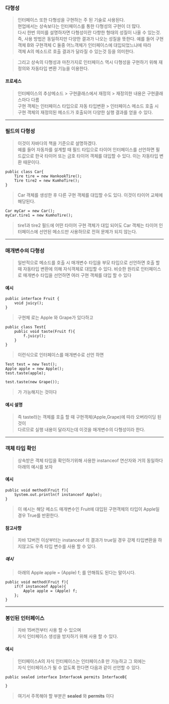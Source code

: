 ### 다형성
> 인터페이스 또한 다형성을 구현하는 주 된 기술로 사용된다.  
> 현업에서는 상속보다는 인터페이스를 통한 다형성의 구현이 더 많다.  
> 다시 한번 의미를 설명하자면 다형성이란 다향한 형태의 성질이 나올 수 있는것.  
> 즉, 사용 방법은 동일하지만 다양한 결과가 나오는 성질을 뜻한다.
> 예를 들어 구현객체 B와 구현객체 C 둘중 어느객체가 인터페이스에 대입되었느냐에 따라  
> 객체 A의 메소드르 호출 결과가 달라질 수 있는것 등을 의미한다.

>그리고 상속의 다형성과 마찬가지로 인터페이스 역시 다형성을 구현하기 위해 재정의와 자동타입 변환 기능을 이용한다.

#### 프로세스
> 인터페이스의 추상메소드 > 구현클래스에서 재정의 > 재정의한 내용은 구현클래스마다 다름  
> 구현 객체는 인터페이스 타입으로 자동 타입변환 > 인터페이스 메소드 호출 시 구현 객체의 재정의된 메소드가 호출되어 다양한 실행 결과를 얻을 수 있다.

---
### 필드의 다형성
> 이것이 자바다의 책을 기준으로 설명하겠다.  
> 예를 들어 자동차를 설계할 때 필드 타입으로 타이어 인터페이스를 선언하면 필드값으로 한국 타이어 또는 금호 타이어 객체를 대입할 수 있다. 이는 자동타입 변환 때문이다.  


```
public class Car{
	Tire tire = new HankookTire();
	Tire tire2 = new KumhoTire();
}
```
> Car 객체를 생성한 후 다른 구현 객체를 대입할 수도 있다. 이것이 타이어 교체에 해당된다.

```
Car myCar = new Car();
myCar.tire1 = new KumhoTire();
```

> tire1과 tire2 필드에 어떤 타이어 구현 객체가 대입 되어도 Car 객체는 타이어 인터페이스에 선언된 메소드만 사용하므로 전혀 문제가 되지 않는다.

---

### 매개변수의 다형성
> 일반적으로 메소드를 호출 시 매개변수 타입을 부모 타입으로 선언하면 호출 할 때 자동타입 변환에 의해 자식객체로 대입할 수 있다.  비슷한 원리로 인터페이스로 매개변수 타입을 선언하면 여러 구현 객체를 대입 할 수 있다

#### 예시
```
public interface Fruit {
	void juicy();
}
```
>구현체 로는 Apple 와 Grape가 있다하고
```
public class Test{
	public void taste(Fruit f){ 
		f.juicy();
	}
}
```
> 이런식으로 인터페이스를 매개변수로 선언 하면
```
Test test = new Test();
Apple apple = new Apple();
test.taste(apple);

test.taste(new Grape());
```
> 가 가능해지는 것이다

#### 예시 설명
> 즉 taste라는 객체를 호출 할 때 구현객체(Apple,Grape)에 따라 오버라이딩 된것이  
> 다르므로 실행 내용이 달라지는데 이것을 매개변수의 다형성이라 한다.

---

### 객체 타입 확인
> 상속받은 객체 타입을 확인하기위해 사용한 instanceof 연산자와 거의 동일하다  
> 아래의 예시를 보자

#### 예시
```
public void method(Fruit f){
	System.out.println(f instanceof Apple);
}
```
> 이 예시는 해당 메소드 매개변수인 Fruit에 대입된 구현객체의 타입이 Apple일 경우 True를 반환한다.  

#### 참고사항
> 자바 12버전 이상부터는 instanceof 의 결과가 true일 경우 강제 타입변환을 하지않고도 우측 타입 변수를 사용 할 수 있다.

##### 예시
> 아래의 Apple apple = (Apple) f; 를 안해줘도 된다는 말이시다.
```
public void method(Fruit f){
	if(f instanceof Apple){
		Apple apple = (Apple) f;
	};
}
```

---

### 봉인된 인터페이스
> 자바 15버전부터 사용 할 수 있으며  
> 자식 인터페이스 생성을 방지하기 위해 사용 할 수 있다.

#### 예시
> 인터페이스A의 자식 인터페이스는 인터페이스B 만 가능하고 그 외에는  
> 자식 인터페이스가 될 수 없도록 한다면  다음과 같이 선언할 수 있다.
```
public sealed interface InterfaceA permits InterfaceB{

}
```
> 여기서 주목해야 할 부분은 **sealed** 와 **permits** 이다


